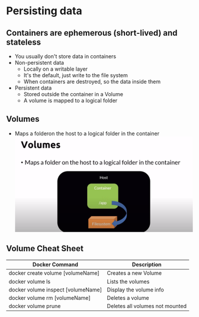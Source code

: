 # Persisting data

## Containers are ephemerous (short-lived) and stateless
- You usually don't store data in containers
- Non-persistent data
    - Locally on a writable layer
    - It's the default, just write to the file system
    - When containers are destroyed, so the data inside them
- Persistent data
    - Stored outside the container in a Volume
    - A volume is mapped to a logical folder

## Volumes
- Maps a folderon the host to a logical folder in the container
![volume](volume.png)

## Volume Cheat Sheet

| Docker Command | Description |
|-----------------|-----------------|
| docker create volume [volumeName]  | Creates a new Volume    |
| docker volume ls    | Lists the volumes    |
| docker volume inspect [volumeName]    | Display the volume info    |
| docker volume rm [volumeName]    | Deletes a volume   |
| docker volume prune    | Deletes all volumes not mounted   |